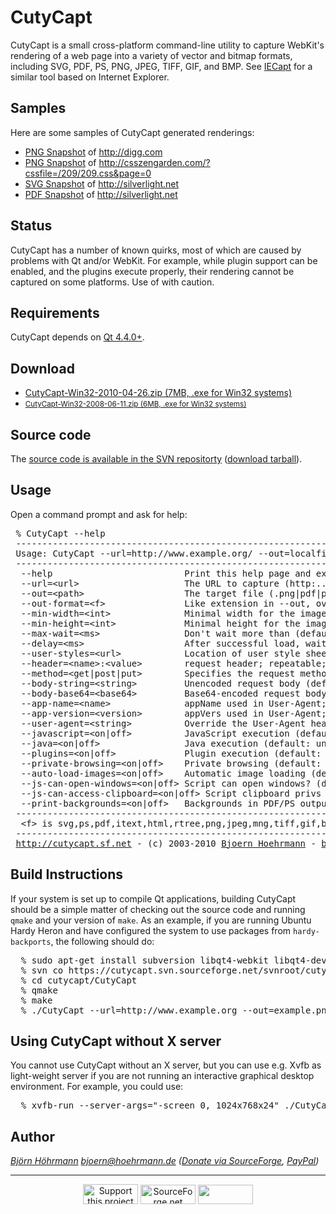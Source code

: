 
<!DOCTYPE html PUBLIC "-//W3C//DTD XHTML 1.0 Transitional//EN"
    "http://www.w3.org/TR/xhtml1/DTD/xhtml1-transitional.dtd">
<html xmlns="http://www.w3.org/1999/xhtml">
<head>
<title>CutyCapt - A Qt WebKit Web Page Rendering Capture Utility</title>
<link rel="stylesheet" href="http://www.w3.org/StyleSheets/Core/Swiss" type="text/css" />
</head>
<body>
<h1>CutyCapt</h1>
<p>CutyCapt is a small cross-platform command-line utility to capture WebKit's rendering of a web page into a variety of vector and bitmap formats, including SVG, PDF, PS, PNG, JPEG, TIFF, GIF, and BMP. See <a href='http://iecapt.sourceforge.net/'>IECapt</a> for a similar tool based on Internet Explorer.</p>
<h2>Samples</h2>
<p>Here are some samples of CutyCapt generated renderings:</p>
<ul>
<li><a href='digg.png'>PNG Snapshot</a> of <a href='http://digg.com'>http://digg.com</a></li>
<li><a href='css-co-ltd.png'>PNG Snapshot</a> of <a href='http://csszengarden.com/?cssfile=/209/209.css&amp;page=0'>http://csszengarden.com/?cssfile=/209/209.css&amp;page=0</a></li>
<li><a href='silverlight.net.svgz'>SVG Snapshot</a> of <a href='http://silverlight.net'>http://silverlight.net</a></li>
<li><a href='silverlight.net.pdf'>PDF Snapshot</a> of <a href='http://silverlight.net'>http://silverlight.net</a></li>
</ul>
<h2>Status</h2>
<p>CutyCapt has a number of known quirks, most of which are caused by problems with Qt and/or WebKit. For example, while plugin support can be enabled, and the plugins execute properly, their rendering cannot be captured on some platforms. Use of with caution.</p>
<h2>Requirements</h2>
<p>CutyCapt depends on <a href='http://www.qtsoftware.com/'>Qt 4.4.0+</a>.</p>
<h2>Download</h2>
<ul>
<li><a href='http://downloads.sourceforge.net/cutycapt/CutyCapt-Win32-2010-04-26.zip'>CutyCapt-Win32-2010-04-26.zip (7MB, .exe for Win32 systems)</a></li>
<li><small><a href='http://downloads.sourceforge.net/cutycapt/CutyCapt-Win32-2008-06-11.zip'>CutyCapt-Win32-2008-06-11.zip (6MB, .exe for Win32 systems)</a></small></li>
</ul>
<h2>Source code</h2>
<p>The <a href='http://cutycapt.svn.sourceforge.net/viewvc/cutycapt/CutyCapt/'>source code is available in the SVN repositorty</a> (<a href='http://cutycapt.svn.sourceforge.net/viewvc/cutycapt/CutyCapt.tar.gz?view=tar'>download tarball</a>).</p>
<h2>Usage</h2>
<p>Open a command prompt and ask for help:</p>
<pre>
 % CutyCapt --help
 -----------------------------------------------------------------------------
 Usage: CutyCapt --url=http://www.example.org/ --out=localfile.png
 -----------------------------------------------------------------------------
  --help                         Print this help page and exit
  --url=&lt;url&gt;                    The URL to capture (http:...|file:...|...)
  --out=&lt;path&gt;                   The target file (.png|pdf|ps|svg|jpeg|...)
  --out-format=&lt;f&gt;               Like extension in --out, overrides heuristic
  --min-width=&lt;int&gt;              Minimal width for the image (default: 800)
  --min-height=&lt;int&gt;             Minimal height for the image (default: 600)
  --max-wait=&lt;ms&gt;                Don't wait more than (default: 90000, inf: 0)
  --delay=&lt;ms&gt;                   After successful load, wait (default: 0)
  --user-styles=&lt;url&gt;            Location of user style sheet, if any
  --header=&lt;name&gt;:&lt;value&gt;        request header; repeatable; some can't be set
  --method=&lt;get|post|put&gt;        Specifies the request method (default: get)
  --body-string=&lt;string&gt;         Unencoded request body (default: none)
  --body-base64=&lt;base64&gt;         Base64-encoded request body (default: none)
  --app-name=&lt;name&gt;              appName used in User-Agent; default is none
  --app-version=&lt;version&gt;        appVers used in User-Agent; default is none
  --user-agent=&lt;string&gt;          Override the User-Agent header Qt would set
  --javascript=&lt;on|off&gt;          JavaScript execution (default: on)
  --java=&lt;on|off&gt;                Java execution (default: unknown)
  --plugins=&lt;on|off&gt;             Plugin execution (default: unknown)
  --private-browsing=&lt;on|off&gt;    Private browsing (default: unknown)
  --auto-load-images=&lt;on|off&gt;    Automatic image loading (default: on)
  --js-can-open-windows=&lt;on|off&gt; Script can open windows? (default: unknown)
  --js-can-access-clipboard=&lt;on|off&gt; Script clipboard privs (default: unknown)
  --print-backgrounds=&lt;on|off&gt;   Backgrounds in PDF/PS output (default: off)
 -----------------------------------------------------------------------------
  &lt;f&gt; is svg,ps,pdf,itext,html,rtree,png,jpeg,mng,tiff,gif,bmp,ppm,xbm,xpm
 -----------------------------------------------------------------------------
 <a href='/'>http://cutycapt.sf.net</a> - (c) 2003-2010 <a href='http://bjoern.hoehrmann.de'>Bjoern Hoehrmann</a> - <a href='mailto:bjoern@hoehrmann.de'>bjoern@hoehrmann.de</a>
</pre>
<h2>Build Instructions</h2>
<p>If your system is set up to compile Qt applications, building CutyCapt should be a simple matter of checking out the source code and running <code>qmake</code> and your version of <code>make</code>. As an example, if you are running Ubuntu Hardy Heron and have configured the system to use packages from <code>hardy-backports</code>, the following should do:</p>
<pre>
  % sudo apt-get install subversion libqt4-webkit libqt4-dev g++
  % svn co https://cutycapt.svn.sourceforge.net/svnroot/cutycapt
  % cd cutycapt/CutyCapt
  % qmake
  % make
  % ./CutyCapt --url=http://www.example.org --out=example.png
</pre>

<h2>Using CutyCapt without X server</h2>
<p>You cannot use CutyCapt without an X server, but you can use e.g. Xvfb as light-weight server if you are not running an interactive graphical desktop environment. For example, you could use:</p>
<pre>
  % xvfb-run --server-args="-screen 0, 1024x768x24" ./CutyCapt --url=... --out=...
</pre>

<h2>Author</h2>
<address>
<p><a href='http://bjoern.hoehrmann.de'>Bj&ouml;rn H&ouml;hrmann</a>&nbsp;<a href='mailto:bjoern@hoehrmann.de'>bjoern@hoehrmann.de</a> (<a href='http://sourceforge.net/donate/index.php?user_id=188003'>Donate via SourceForge</a>, <a href='https://www.paypal.com/cgi-bin/webscr?cmd=_xclick&amp;business=bjoern@hoehrmann.de&amp;item_name=Support+Bjoern+Hoehrmann'>PayPal</a>)</p>
</address>
<hr />
<p style='text-align:center'><a href='http://sourceforge.net/project/project_donations.php?group_id=230656'><img src='http://images.sourceforge.net/images/project-support.jpg' alt='Support this project' border="0" width="88" height='32' /></a> <a href="http://sourceforge.net"><img src="http://sourceforge.net/sflogo.php?group_id=230656&amp;type=1" width="88" height="31" border="0" alt="SourceForge.net Logo" /></a> <a href="http://validator.w3.org/check?uri=http://cutycapt.sourceforge.net"><img src="http://www.w3.org/Icons/valid-xhtml10" height="31" border="0" width="88" alt="" /></a></p>
</body>
</html>